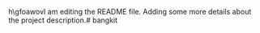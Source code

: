h\gfoawovI am editing the README file. Adding some more details about the project description.# bangkit
